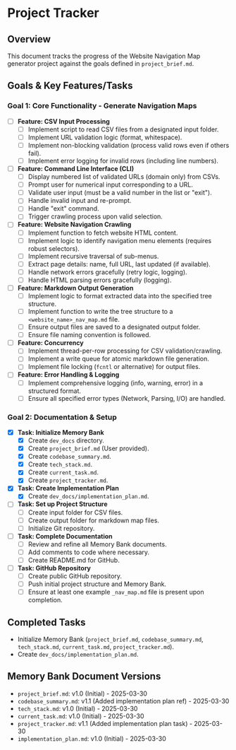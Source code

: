 # Project Tracker

## Overview

This document tracks the progress of the Website Navigation Map generator project against the goals defined in `project_brief.md`.

## Goals & Key Features/Tasks

### Goal 1: Core Functionality - Generate Navigation Maps

- [ ] **Feature: CSV Input Processing**
  - [ ] Implement script to read CSV files from a designated input folder.
  - [ ] Implement URL validation logic (format, whitespace).
  - [ ] Implement non-blocking validation (process valid rows even if others fail).
  - [ ] Implement error logging for invalid rows (including line numbers).
- [ ] **Feature: Command Line Interface (CLI)**
  - [ ] Display numbered list of validated URLs (domain only) from CSVs.
  - [ ] Prompt user for numerical input corresponding to a URL.
  - [ ] Validate user input (must be a valid number in the list or "exit").
  - [ ] Handle invalid input and re-prompt.
  - [ ] Handle "exit" command.
  - [ ] Trigger crawling process upon valid selection.
- [ ] **Feature: Website Navigation Crawling**
  - [ ] Implement function to fetch website HTML content.
  - [ ] Implement logic to identify navigation menu elements (requires robust selectors).
  - [ ] Implement recursive traversal of sub-menus.
  - [ ] Extract page details: name, full URL, last updated (if available).
  - [ ] Handle network errors gracefully (retry logic, logging).
  - [ ] Handle HTML parsing errors gracefully (logging).
- [ ] **Feature: Markdown Output Generation**
  - [ ] Implement logic to format extracted data into the specified tree structure.
  - [ ] Implement function to write the tree structure to a `<website_name>_nav_map.md` file.
  - [ ] Ensure output files are saved to a designated output folder.
  - [ ] Ensure file naming convention is followed.
- [ ] **Feature: Concurrency**
  - [ ] Implement thread-per-row processing for CSV validation/crawling.
  - [ ] Implement a write queue for atomic markdown file generation.
  - [ ] Implement file locking (`fcntl` or alternative) for output files.
- [ ] **Feature: Error Handling & Logging**
  - [ ] Implement comprehensive logging (info, warning, error) in a structured format.
  - [ ] Ensure all specified error types (Network, Parsing, I/O) are handled.

### Goal 2: Documentation & Setup

- [x] **Task: Initialize Memory Bank**
  - [x] Create `dev_docs` directory.
  - [x] Create `project_brief.md` (User provided).
  - [x] Create `codebase_summary.md`.
  - [x] Create `tech_stack.md`.
  - [x] Create `current_task.md`.
  - [x] Create `project_tracker.md`.
- [x] **Task: Create Implementation Plan**
  - [x] Create `dev_docs/implementation_plan.md`.
- [ ] **Task: Set up Project Structure**
  - [ ] Create input folder for CSV files.
  - [ ] Create output folder for markdown map files.
  - [ ] Initialize Git repository.
- [ ] **Task: Complete Documentation**
  - [ ] Review and refine all Memory Bank documents.
  - [ ] Add comments to code where necessary.
  - [ ] Create README.md for GitHub.
- [ ] **Task: GitHub Repository**
  - [ ] Create public GitHub repository.
  - [ ] Push initial project structure and Memory Bank.
  - [ ] Ensure at least one example `_nav_map.md` file is present upon completion.

## Completed Tasks

- Initialize Memory Bank (`project_brief.md`, `codebase_summary.md`, `tech_stack.md`, `current_task.md`, `project_tracker.md`).
- Create `dev_docs/implementation_plan.md`.

## Memory Bank Document Versions

- `project_brief.md`: v1.0 (Initial) - 2025-03-30
- `codebase_summary.md`: v1.1 (Added implementation plan ref) - 2025-03-30
- `tech_stack.md`: v1.0 (Initial) - 2025-03-30
- `current_task.md`: v1.0 (Initial) - 2025-03-30
- `project_tracker.md`: v1.1 (Added implementation plan task) - 2025-03-30
- `implementation_plan.md`: v1.0 (Initial) - 2025-03-30
